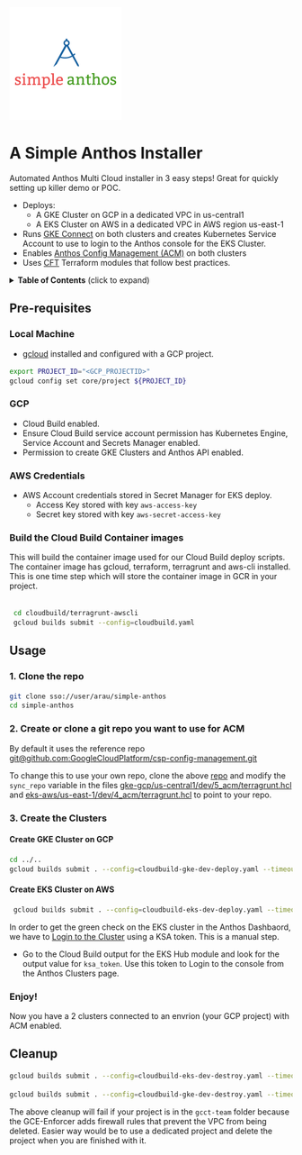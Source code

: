 ![Logo](images/logo.png)
# A Simple Anthos Installer

Automated Anthos Multi Cloud installer in 3 easy steps! Great for quickly setting up killer demo or POC.

- Deploys: 
  - A GKE Cluster on GCP in a dedicated VPC in us-central1
  - A EKS Cluster on AWS in a dedicated VPC in AWS region us-east-1
- Runs [GKE Connect](https://cloud.google.com/anthos/multicluster-management/connect/overview) on both clusters and creates Kubernetes Service Account to use to login to the Anthos console for the EKS Cluster.
- Enables [Anthos Config Management (ACM)](https://cloud.google.com/anthos/config-management) on both clusters 
- Uses [CFT](https://cloud.google.com/foundation-toolkit) Terraform modules that follow best practices.

<p>
<details>
  <summary><strong>Table of Contents</strong> (click to expand)</summary>

<!-- toc -->
- [Pre-requisites](#Pre-requisites)
- [Usage](#Usage)
- [Cleanup](#Cleanup)

<!-- tocstop -->

</details>
</p>

## Pre-requisites
### Local Machine 

- [gcloud](https://cloud.google.com/sdk/docs/install) installed and configured with a GCP project.
```bash
export PROJECT_ID="<GCP_PROJECTID>"
gcloud config set core/project ${PROJECT_ID}  
```
### GCP

- Cloud Build enabled.
- Ensure Cloud Build service account permission has Kubernetes Engine, Service Account and Secrets Manager enabled.
- Permission to create GKE Clusters and Anthos API enabled.

### AWS Credentials

- AWS Account credentials stored in Secret Manager for EKS deploy.
  - Access Key stored with key `aws-access-key`
  - Secret key stored with key  `aws-secret-access-key`

### Build the Cloud Build Container images
This will build the container image used for our Cloud Build deploy scripts. The container image has gcloud, terraform, terragrunt and aws-cli installed. This is one time step which will store the container image in GCR in your project. 

```bash
 
 cd cloudbuild/terragrunt-awscli
 gcloud builds submit --config=cloudbuild.yaml

```
## Usage

### 1. Clone the repo

```bash
git clone sso://user/arau/simple-anthos
cd simple-anthos
```
### 2. Create or clone a git repo you want to use for ACM

By default it uses the reference repo [git@github.com:GoogleCloudPlatform/csp-config-management.git](https://github.com/GoogleCloudPlatform/csp-config-management)

To change this to use your own repo, clone the above [repo](https://github.com/GoogleCloudPlatform/csp-config-management) and modify the `sync_repo` variable in the  files  [gke-gcp/us-central1/dev/5_acm/terragrunt.hcl](gke-gcp/us-central1/dev/5_acm/terragrunt.hcl) and [eks-aws/us-east-1/dev/4_acm/terragrunt.hcl](eks-aws/us-east-1/dev/4_acm/terragrunt.hcl) to point to your repo.

### 3. Create the Clusters

#### Create GKE Cluster on GCP

```bash
cd ../..
gcloud builds submit . --config=cloudbuild-gke-dev-deploy.yaml --timeout=30m
```

#### Create EKS Cluster on AWS 

```bash
 gcloud builds submit . --config=cloudbuild-eks-dev-deploy.yaml --timeout=30m
```

In order to get the green check on the EKS cluster in the Anthos Dashbaord, we have to [Login to the Cluster](https://cloud.google.com/anthos/multicluster-management/console/logging-in#login) using a KSA token. This is a manual step. 
- Go to the Cloud Build output for the EKS Hub module and look for the output value for `ksa_token`. Use this token to Login to the console from the Anthos Clusters page. 

### Enjoy!

Now you have a 2 clusters connected to an envrion (your GCP project) with ACM enabled. 

## Cleanup
```bash
gcloud builds submit . --config=cloudbuild-eks-dev-destroy.yaml --timeout=30m

gcloud builds submit . --config=cloudbuild-gke-dev-destroy.yaml --timeout=30m
```

The above cleanup will fail if your project is in the `gcct-team` folder because the GCE-Enforcer adds firewall rules that prevent the VPC from being deleted. Easier way would be to use a dedicated project and delete the project when you are finished with it.


